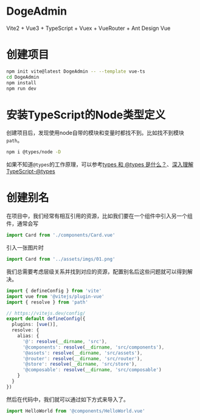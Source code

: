 # DogeAdmin

Vite2 + Vue3 + TypeScript + Vuex + VueRouter + Ant Design Vue

# 创建项目
```bash
npm init vite@latest DogeAdmin -- --template vue-ts
cd DogeAdmin
npm install
npm run dev
```

# 安装TypeScript的Node类型定义
创建项目后，发现使用node自带的模块和变量时都找不到。比如找不到模块`path`。

```bash
npm i @types/node -D
```
如果不知道`@types`的工作原理，可以参考[types 和 @types 是什么？](https://zhuanlan.zhihu.com/p/194196536)、[深入理解TypeScript-@types](https://jkchao.github.io/typescript-book-chinese/typings/types.html#%E4%BD%BF%E7%94%A8-types)

# 创建别名
在项目中，我们经常有相互引用的资源，比如我们要在一个组件中引入另一个组件，通常会写

```js
import Card from './components/Card.vue'
```

引入一张图片时
```js
import Card from '../assets/imgs/01.png'
```

我们总需要考虑层级关系并找到对应的资源，配置别名后这些问题就可以得到解决。

```ts
import { defineConfig } from 'vite'
import vue from '@vitejs/plugin-vue'
import { resolve } from 'path'

// https://vitejs.dev/config/
export default defineConfig({
  plugins: [vue()],
  resolve: {
    alias: {
      '@': resolve(__dirname, 'src'),
      '@components': resolve(__dirname, 'src/components'),
      '@assets': resolve(__dirname, 'src/assets'),
      '@router': resolve(__dirname, 'src/router'),
      '@store': resolve(__dirname, 'src/store'),
      '@composable': resolve(__dirname, 'src/composable')
    }
  }
})
```

然后在代码中，我们就可以通过如下方式来导入了。
```ts
import HelloWorld from '@components/HelloWorld.vue'
```


